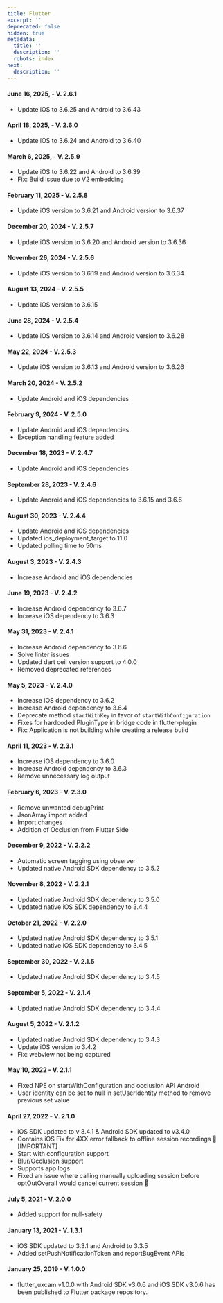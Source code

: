 ```yaml
---
title: Flutter
excerpt: ''
deprecated: false
hidden: true
metadata:
  title: ''
  description: ''
  robots: index
next:
  description: ''
---
```

#### June 16, 2025, - V. 2.6.1

* Update iOS to 3.6.25 and Android to 3.6.43

#### April 18, 2025, - V. 2.6.0

* Update iOS to 3.6.24 and Android to 3.6.40

#### March 6, 2025, - V. 2.5.9

* Update iOS to 3.6.22 and Android to 3.6.39
* Fix: Build issue due to V2 embedding

#### February 11, 2025 - V. 2.5.8

* Update iOS version to 3.6.21 and Android version to 3.6.37

#### December 20, 2024 - V. 2.5.7

* Update iOS version to 3.6.20 and Android version to 3.6.36

#### November 26, 2024 - V. 2.5.6

* Update iOS version to 3.6.19 and Android version to 3.6.34

#### August 13, 2024 - V. 2.5.5

* Update iOS version to 3.6.15

#### June 28, 2024 - V. 2.5.4

* Update iOS version to 3.6.14 and Android version to 3.6.28

#### May 22, 2024 - V. 2.5.3

* Update iOS version to 3.6.13 and Android version to 3.6.26

#### March 20, 2024 - V. 2.5.2

* Update Android and iOS dependencies

#### February 9, 2024 - V. 2.5.0

* Update Android and iOS dependencies
* Exception handling feature added

#### December 18, 2023 - V. 2.4.7

* Update Android and iOS dependencies

#### September 28, 2023 - V. 2.4.6

* Update Android and iOS dependencies to 3.6.15 and 3.6.6

#### August 30, 2023 - V. 2.4.4

* Update Android and iOS dependencies
* Updated ios\_deployment\_target to 11.0
* Updated polling time to 50ms

#### August 3, 2023 - V. 2.4.3

* Increase Android and iOS dependencies

#### June 19, 2023 - V. 2.4.2

* Increase Android dependency to 3.6.7
* Increase iOS dependency to 3.6.3

#### May 31, 2023 - V. 2.4.1

* Increase Android dependency to 3.6.6
* Solve linter issues
* Updated dart ceil version support to 4.0.0
* Removed deprecated references

#### May 5, 2023 - V. 2.4.0

* Increase iOS dependency to 3.6.2
* Increase Android dependency to 3.6.4
* Deprecate method `startWithKey` in favor of `startWithConfiguration`
* Fixes for hardcoded PluginType in bridge code in flutter-plugin
* Fix: Application is not building while creating a release build

#### April 11, 2023 - V. 2.3.1

* Increase iOS dependency to 3.6.0
* Increase Android dependency to 3.6.3
* Remove unnecessary log output

#### February 6, 2023 - V. 2.3.0

* Remove unwanted debugPrint
* JsonArray import added
* Import changes
* Addition of Occlusion from Flutter Side

#### December 9, 2022 - V. 2.2.2

* Automatic screen tagging using observer
* Updated native Android SDK dependency to 3.5.2

#### November 8, 2022 - V. 2.2.1

* Updated native Android SDK dependency to 3.5.0
* Updated native iOS SDK dependency to 3.4.4

#### October 21, 2022 - V. 2.2.0

* Updated native Android SDK dependency to 3.5.1
* Updated native iOS SDK dependency to 3.4.5

#### September 30, 2022 - V. 2.1.5

* Updated native Android SDK dependency to 3.4.5

#### September 5, 2022 - V. 2.1.4

* Updated native Android SDK dependency to 3.4.4

#### August 5, 2022 - V. 2.1.2

* Updated native Android SDK dependency to 3.4.3
* Update iOS version to 3.4.2
* Fix: webview not being captured

#### May 10, 2022 - V. 2.1.1

* Fixed NPE on startWithConfiguration and occlusion API Android
* User identity can be set to null in setUserIdentity method to remove previous set value

#### April 27, 2022 - V. 2.1.0

* iOS SDK updated to v 3.4.1 & Android SDK updated to v3.4.0
* Contains iOS Fix for 4XX error fallback to offline session recordings 🧙️ \[IMPORTANT]
* Start with configuration support
* Blur/Occlusion support
* Supports app logs
* Fixed an issue where calling manually uploading session before optOutOverall would cancel current session 🧙

#### July 5, 2021 - V. 2.0.0

* Added support for null-safety

#### January 13, 2021 - V. 1.3.1

* iOS SDK updated to 3.3.1 and Android to 3.3.5
* Added setPushNotificationToken and reportBugEvent APIs

#### January 25, 2019 - V. 1.0.0

* flutter\_uxcam v1.0.0 with Android SDK v3.0.6 and iOS SDK v3.0.6 has been published to Flutter package repository.